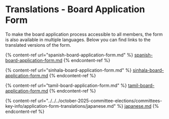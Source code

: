 # Translations - Board Application Form

To make the board application process accessible to all members, the form is also available in multiple languages. Below you can find links to the translated versions of the form.

{% content-ref url="spanish-board-application-form.md" %}
[spanish-board-application-form.md](spanish-board-application-form.md)
{% endcontent-ref %}

{% content-ref url="sinhala-board-application-form.md" %}
[sinhala-board-application-form.md](sinhala-board-application-form.md)
{% endcontent-ref %}

{% content-ref url="tamil-board-application-form.md" %}
[tamil-board-application-form.md](tamil-board-application-form.md)
{% endcontent-ref %}

{% content-ref url="../../../october-2025-committee-elections/committees-key-info/application-form-translations/japanese.md" %}
[japanese.md](../../../october-2025-committee-elections/committees-key-info/application-form-translations/japanese.md)
{% endcontent-ref %}
